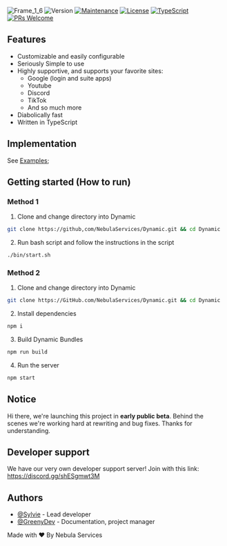

![Frame_1_6](https://github.com/NebulaServices/Dynamic/assets/81369743/373dc333-ff38-46c7-90f7-bd34899a6807)
![Version](https://img.shields.io/badge/status-BETA-build) 
[![Maintenance](https://img.shields.io/badge/Maintained%3F-yes-green.svg)](https://GitHub.com/Naereen/StrapDown.js/graphs/commit-activity)
[![License](https://img.shields.io/github/license/NebulaServices/Dynamic.svg)](https://github.com/NebulaServices/Dynamic/blob/main/LICENSE)
[![TypeScript](https://badgen.net/badge/icon/typescript?icon=typescript&label)](https://typescriptlang.org)
[![PRs Welcome](https://img.shields.io/badge/PRs-welcome-brightgreen.svg?style=flat-square)](http://makeapullrequest.com)

## Features

- Customizable and easily configurable
- Seriously Simple to use
- Highly supportive, and supports your favorite sites:
    - Google (login and suite apps)
    - Youtube 
    - Discord
    - TikTok
    - And so much more
- Diabolically fast
- Written in TypeScript

## Implementation
See [Examples](https://github.com/NebulaServices/Dynamic/tree/main/docs/examples);

## Getting started (How to run)

### Method 1

1. Clone and change directory into Dynamic
```bash
git clone https://github,com/NebulaServices/Dynamic.git && cd Dynamic
```

2. Run bash script and follow the instructions in the script
```bash
./bin/start.sh
```


### Method 2 

1. Clone and change directory into Dynamic
```bash
git clone https://GitHub.com/NebulaServices/Dynamic.git && cd Dynamic
```

2. Install dependencies
```bash
npm i 
```

3. Build Dynamic Bundles
```bash
npm run build
```

4. Run the server
```bash
npm start
```

## Notice 

Hi there, we're launching this project in **early public beta**. Behind the scenes we're working hard at rewriting and bug fixes. Thanks for understanding. 

## Developer support 
We have our very own developer support server! Join with this link: https://discord.gg/shESgmwt3M

## Authors

- [@Sylvie](https://www.github.com/Sylvie-TN) - Lead developer
- [@GreenyDev](https://github.com/GreenyDEV) - Documentation, project manager


Made with ❤️ By Nebula Services 

